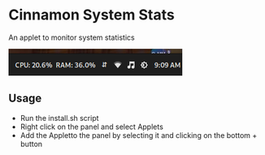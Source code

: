 # Cinnamon System Stats
An applet to monitor system statistics

![Screenshot](screenshot.png)

## Usage
- Run the install.sh script
- Right click on the panel and select Applets
- Add the Appletto the panel by selecting it and clicking on the bottom + button
